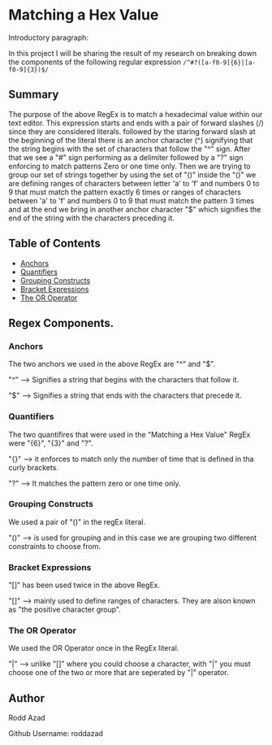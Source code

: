 # Matching a Hex Value

Introductory paragraph: 

In this project I will be sharing the result of my research on breaking down the components of the following regular expression `/^#?([a-f0-9]{6}|[a-f0-9]{3})$/` 

## Summary

The purpose of the above RegEx is to match a hexadecimal value within our text editor. This expression starts and ends with a pair of forward slashes (/) since they are considered literals. followed by the staring forward slash at the beginning of the literal there is an anchor character (^) signifying that the string begins with the set of characters that follow the "^" sign. After that we see a "#" sign performing as a delimiter followed by a "?" sign enforcing to match patterns Zero or one time only. Then we are trying to group our set of strings together by using the set of "()" inside the "()" we are defining ranges of characters between letter 'a' to 'f' and numbers 0 to 9 that must match the pattern exactly 6 times or ranges of characters between 'a' to 'f' and numbers 0 to 9 that must match the pattern 3 times and at the end we bring in another anchor character "$" which signifies the end of the string with the characters preceding it.

## Table of Contents

- [Anchors](#anchors)
- [Quantifiers](#quantifiers)
- [Grouping Constructs](#grouping-constructs)
- [Bracket Expressions](#bracket-expressions)
- [The OR Operator](#the-or-operator)


## Regex Components.



### Anchors

The two anchors we used in the above RegEx are "^" and "$". 

"^" --> Signifies a string that begins with the characters that follow it.

"$" --> Signifies a string that ends with the characters that precede it.


### Quantifiers

The two quantifires that were used in the "Matching a Hex Value" RegEx were "{6}", "{3}" and "?".

"{}" --> it enforces to match only the number of time that is defined in tha curly brackets.

"?" --> It matches the pattern zero or one time only.


### Grouping Constructs

We used a pair of "()" in the regEx literal.

"()" --> is used for grouping and in this case we are grouping two different constraints to choose from.


### Bracket Expressions

"[]" has been used twice in the above RegEx.

"[]" --> mainly used to define ranges of characters. They are alson known as "the positive character group".


### The OR Operator

We used the OR Operator once in the RegEx literal.

"|" --> unlike "[]" where you could choose a character, with "|" you must choose one of the two or more that are seperated by "|" operator.


## Author

Rodd Azad

Github Username: roddazad
